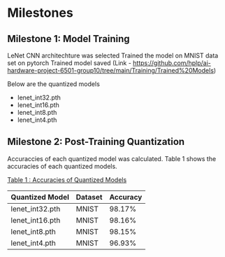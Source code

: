 # Milestones 

## Milestone 1: Model Training

LeNet CNN architechture was selected
Trained the model on MNIST data set on pytorch
Trained model saved (Link - https://github.com/hplp/ai-hardware-project-6501-group10/tree/main/Training/Trained%20Models)

Below are the quantized models 
  - lenet_int32.pth
  - lenet_int16.pth
  - lenet_int8.pth
  - lenet_int4.pth


## Milestone 2: Post-Training Quantization

Accuraccies of each quantized model was calculated. Table 1 shows the accuracies of each quantized models.

<u>Table 1 : Accuracies of Quantized Models</u>

| Quantized Model| Dataset | Accuracy |
|------------------|-----------------|-----------------|
|   lenet_int32.pth   | MNIST    | 98.17%    |
|   lenet_int16.pth   | MNIST    | 98.16%    |
|   lenet_int8.pth   | MNIST    | 98.15%    |
|   lenet_int4.pth   | MNIST    | 96.93%    |


